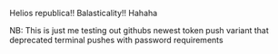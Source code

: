 Helios republica!! Balasticality!! Hahaha

NB: This is just me testing out githubs newest token push variant that deprecated terminal pushes with password requirements